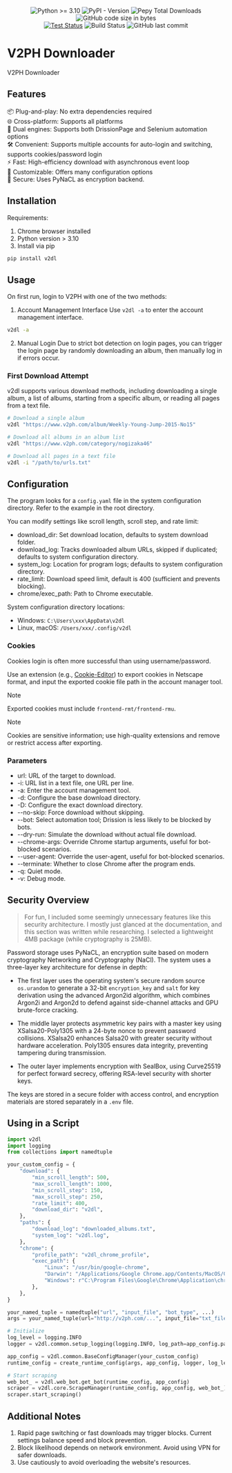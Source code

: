 <div align="center">

![Python >= 3.10](https://img.shields.io/badge/python->=3.10-red.svg?style=for-the-badge)
![PyPI - Version](https://img.shields.io/pypi/v/v2dl?style=for-the-badge)
![Pepy Total Downloads](https://img.shields.io/pepy/dt/v2dl?style=for-the-badge&color=027ec7)
![GitHub code size in bytes](https://img.shields.io/github/languages/code-size/ZhenShuo2021/V2PH-Downloader?style=for-the-badge)  
[![Test Status](https://img.shields.io/github/actions/workflow/status/ZhenShuo2021/V2PH-Downloader/python-publish.yml?label=Tests&style=for-the-badge)](https://github.com/yt-dlp/yt-dlp/actions)
![Build Status](https://img.shields.io/github/actions/workflow/status/ZhenShuo2021/V2PH-Downloader/tests.yml?label=Build&style=for-the-badge)
![GitHub last commit](https://img.shields.io/github/last-commit/ZhenShuo2021/V2PH-Downloader?labelColor=555555&style=for-the-badge&color=027ec7)

</div>

# V2PH Downloader
V2PH Downloader

## Features
📦 Plug-and-play: No extra dependencies required   
🌐 Cross-platform: Supports all platforms   
🔄 Dual engines: Supports both DrissionPage and Selenium automation options   
🛠️ Convenient: Supports multiple accounts for auto-login and switching, supports cookies/password login   
⚡️ Fast: High-efficiency download with asynchronous event loop   
🧩 Customizable: Offers many configuration options   
🔑 Secure: Uses PyNaCL as encryption backend.    


## Installation
Requirements:
1. Chrome browser installed
2. Python version > 3.10
3. Install via pip

```sh
pip install v2dl
```

## Usage
On first run, login to V2PH with one of the two methods:

1. Account Management Interface
Use `v2dl -a` to enter the account management interface.
```sh
v2dl -a
```

2. Manual Login
Due to strict bot detection on login pages, you can trigger the login page by randomly downloading an album, then manually log in if errors occur.

### First Download Attempt
v2dl supports various download methods, including downloading a single album, a list of albums, starting from a specific album, or reading all pages from a text file.

```sh
# Download a single album
v2dl "https://www.v2ph.com/album/Weekly-Young-Jump-2015-No15"

# Download all albums in an album list
v2dl "https://www.v2ph.com/category/nogizaka46"

# Download all pages in a text file
v2dl -i "/path/to/urls.txt"
```

## Configuration
The program looks for a `config.yaml` file in the system configuration directory. Refer to the example in the root directory.

You can modify settings like scroll length, scroll step, and rate limit:
- download_dir: Set download location, defaults to system download folder.
- download_log: Tracks downloaded album URLs, skipped if duplicated; defaults to system configuration directory.
- system_log: Location for program logs; defaults to system configuration directory.
- rate_limit: Download speed limit, default is 400 (sufficient and prevents blocking).
- chrome/exec_path: Path to Chrome executable.

System configuration directory locations:
- Windows: `C:\Users\xxx\AppData\v2dl`
- Linux, macOS: `/Users/xxx/.config/v2dl`

### Cookies
Cookies login is often more successful than using username/password.

Use an extension (e.g., [Cookie-Editor](https://chromewebstore.google.com/detail/cookie-editor/hlkenndednhfkekhgcdicdfddnkalmdm)) to export cookies in Netscape format, and input the exported cookie file path in the account manager tool.

> [!NOTE]   
> Exported cookies must include `frontend-rmt/frontend-rmu`.

> [!NOTE]   
> Cookies are sensitive information; use high-quality extensions and remove or restrict access after exporting.

### Parameters
- url: URL of the target to download.
- -i: URL list in a text file, one URL per line.
- -a: Enter the account management tool.
- -d: Configure the base download directory.
- -D: Configure the exact download directory.
- --no-skip: Force download without skipping.
- --bot: Select automation tool; Drission is less likely to be blocked by bots.
- --dry-run: Simulate the download without actual file download.
- --chrome-args: Override Chrome startup arguments, useful for bot-blocked scenarios.
- --user-agent: Override the user-agent, useful for bot-blocked scenarios.
- --terminate: Whether to close Chrome after the program ends.
- -q: Quiet mode.
- -v: Debug mode.

## Security Overview

> For fun, I included some seemingly unnecessary features like this security architecture. I mostly just glanced at the documentation, and this section was written while researching. I selected a lightweight 4MB package (while cryptography is 25MB).

Password storage uses PyNaCL, an encryption suite based on modern cryptography Networking and Cryptography (NaCl). The system uses a three-layer key architecture for defense in depth:

- The first layer uses the operating system's secure random source `os.urandom` to generate a 32-bit `encryption_key` and `salt` for key derivation using the advanced Argon2id algorithm, which combines Argon2i and Argon2d to defend against side-channel attacks and GPU brute-force cracking.

- The middle layer protects asymmetric key pairs with a master key using XSalsa20-Poly1305 with a 24-byte nonce to prevent password collisions. XSalsa20 enhances Salsa20 with greater security without hardware acceleration. Poly1305 ensures data integrity, preventing tampering during transmission.

- The outer layer implements encryption with SealBox, using Curve25519 for perfect forward secrecy, offering RSA-level security with shorter keys.

The keys are stored in a secure folder with access control, and encryption materials are stored separately in a `.env` file.

## Using in a Script

```py
import v2dl
import logging
from collections import namedtuple

your_custom_config = {
    "download": {
        "min_scroll_length": 500,
        "max_scroll_length": 1000,
        "min_scroll_step": 150,
        "max_scroll_step": 250,
        "rate_limit": 400,
        "download_dir": "v2dl",
    },
    "paths": {
        "download_log": "downloaded_albums.txt",
        "system_log": "v2dl.log",
    },
    "chrome": {
        "profile_path": "v2dl_chrome_profile",
        "exec_path": {
            "Linux": "/usr/bin/google-chrome",
            "Darwin": "/Applications/Google Chrome.app/Contents/MacOS/Google Chrome",
            "Windows": r"C:\Program Files\Google\Chrome\Application\chrome.exe",
        },
    },
}

your_named_tuple = namedtuple("url", "input_file", "bot_type", ...)
args = your_named_tuple(url="http://v2ph.com/...", input_file="txt_file", bot_type="drission", ...)

# Initialize
log_level = logging.INFO
logger = v2dl.common.setup_logging(logging.INFO, log_path=app_config.paths.system_log)

app_config = v2dl.common.BaseConfigManager(your_custom_config)
runtime_config = create_runtime_config(args, app_config, logger, log_level)

# Start scraping
web_bot_ = v2dl.web_bot.get_bot(runtime_config, app_config)
scraper = v2dl.core.ScrapeManager(runtime_config, app_config, web_bot_)
scraper.start_scraping()
```

## Additional Notes
1. Rapid page switching or fast downloads may trigger blocks. Current settings balance speed and block prevention.
2. Block likelihood depends on network environment. Avoid using VPN for safer downloads.
3. Use cautiously to avoid overloading the website's resources.
